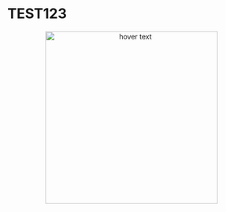 # TEST123
<p align="center">
  <img src="https://scontent.fsof10-1.fna.fbcdn.net/v/t1.6435-9/177481709_4151964514848616_5659720925467883048_n.jpg" width="350" title="hover text">
</p>
